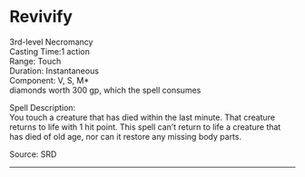 # Revivify
3rd-level Necromancy<br>
Casting Time:1 action<br>
Range: Touch<br>
Duration: Instantaneous<br>
Component: V, S, M*<br>
diamonds worth 300 gp, which the spell consumes

Spell Description:<br>
You touch a creature that has died within the last minute. That creature returns to life with 1 hit point. This spell can’t return to life a creature that has died of old age, nor can it restore any missing body parts.

Source: SRD

---